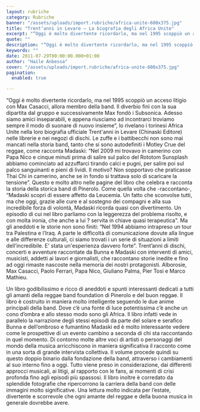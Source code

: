 ```yaml
---
layout: rubriche
category: Rubriche
banner: "/assets/uploads/import.rubriche/africa-unite-600x375.jpg"
title: "Trent’anni in Levare – La biografia degli Africa Unite"
excerpt: "“Oggi è molto divertente ricordarlo, ma nel 1995 scoppiò un acceso litigio con Max Casacci, allora membro della band. Il diverbio finì con la sua dipartita dal gruppo e successivamente Max fondò i Subsonica. Adesso siamo amici inseparabili, e appena riusciamo ad incontrarci troviamo sempre il modo di suonare di nuovo insieme”, lo rivelano i [&hellip"
quote: ""
description: "“Oggi è molto divertente ricordarlo, ma nel 1995 scoppiò un acceso litigio con Max Casacci, allora membro della band. Il diverbio finì con la sua dipartita dal gruppo e successivamente Max fondò i Subsonica. Adesso siamo amici inseparabili, e appena riusciamo ad incontrarci troviamo sempre il modo di suonare di nuovo insieme”, lo rivelano i [&hellip"
keywords: ""
date: 2011-07-29T00:00:00.000+01:00
author: "Haile Anbessa"
cover: "/assets/uploads/import.rubriche/africa-unite-600x375.jpg"
pagination:
  enabled: true

---
```


“Oggi è molto divertente ricordarlo, ma nel 1995 scoppiò un acceso litigio con Max Casacci, allora membro della band. Il diverbio finì con la sua dipartita dal gruppo e successivamente Max fondò i Subsonica. Adesso siamo amici inseparabili, e appena riusciamo ad incontrarci troviamo sempre il modo di suonare di nuovo insieme”, lo rivelano i torinesi Africa Unite nella loro biografia ufficiale Trent'anni in Levare (Chinaski Editore) nelle librerie e nei negozi di dischi. Le zuffe e i battibecchi non sono mai mancati nella storia band, tanto che si sono autodefiniti i Motley Crue del reggae, come racconta Madaski: “Nel 2009 mi trovavo in camerino con Papa Nico e cinque minuti prima di salire sul palco del Rototom Sunsplash abbiamo cominciato ad azzuffarci tirando calci e pugni, per salire poi sul palco sanguinanti e pieni di lividi. Il motivo? Non sopportavo che praticasse Thai Chi in camerino, anche se in fondo si trattava solo di scaricare la tensione”. Questo e molto altro nelle pagine del libro che celebra e racconta la storia della storica band di Pinerolo. Come quella volta che -raccontano-, “Madaski scopri di essere affetto da Leucemia. Un fatto che sconvolse tutti, ma che oggi, grazie alle cure e al sostegno dei compagni e alla sua incredibile forza di volontà, Madaski ricorda quasi con divertimento. Un episodio di cui nel libro parliamo con la leggerezza del problema risolto, e con molta ironia, che anche a lui ? servita in chiave quasi terapeutica". Ma gli aneddoti e le storie non sono finiti: “Nel 1994 abbiamo intrapreso un tour tra Palestina e l’Iraq. A parte le difficoltà di comunicazione dovute alla lingue e alle differenze culturali, ci siamo trovati i un serie di situazioni a limiti dell’incredibile. E' stata un'esperienza davvero forte”. Trent’anni di dischi, concerti e avventure raccontate da Bunna e Madaski con interventi di amici, musicisti, addetti ai lavori e giornalisti, che raccontano storie inedite e fino ad oggi rimaste nascoste nella memoria dei nostri protagonisti. Alborosie, Max Casacci, Paolo Ferrari, Papa Nico, Giuliano Palma, Pier Tosi e Marco Mathieu.

Un libro godibilissimo e ricco di aneddoti e spunti interessanti dedicati a tutti gli amanti della reggae band foundation di Pinerolo e del buon reggae. Il libro è costruito in maniera molto intelligente seguendo le due anime principali della band. Dove c’è una fonte di luce potentissima c’è anche un cono d’ombra e allo stesso modo sono gli Africa. Il libro infatti vede in parallelo la narrazione degli stessi episodi da parte del solare e serafico Bunna e dell’ombroso e fumantino Madaski ed è molto interessante vedere come le prospettive di un evento cambino a seconda di chi sta raccontando in quel momento. Di contorno molte altre voci di artisti o personaggi del mondo della musica arricchiscono in maniera significativa il racconto come in una sorta di grande intervista collettiva. Il volume procede quindi su questo doppio binario dalla fondazione della band, attraverso i cambiamenti al suo interno fino a oggi. Tutto viene preso in considerazione, dai differenti approcci musicali, ai litigi, al rapporto con le fans, ai momenti di crisi profonda fino agli episodi più spassosi. Il libro inoltre è corredato da splendide fotografie che ripercorrono la carriera della band con delle immagini molto significative. Una lettura molto indicata per l’estate, divertente e scorrevole che ogni amante del reggae e della buona musica in generale dovrebbe avere.